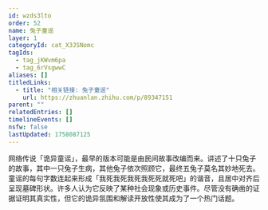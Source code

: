 ```yaml
---
id: wzds3lto
order: 52
name: 兔子童谣
layer: 1
categoryId: cat_X3JSNomc
tagIds:
  - tag_jKWvm6pa
  - tag_6rVsgwwC
aliases: []
titledLinks:
  - title: "相关链接: 兔子童谣"
    url: https://zhuanlan.zhihu.com/p/89347151
parent: ""
relatedEntries: []
timelineEvents: []
nsfw: false
lastUpdated: 1758087125
---
```


网络传说「诡异童谣」，最早的版本可能是由民间故事改编而来。讲述了十只兔子的故事，其中一只兔子生病，其他兔子依次照顾它，最终五兔子莫名其妙地死去。童谣的每句字数连起来形成「我死我死我死我死死就死吧」的谐音，且居中对齐后呈现墓碑形状。许多人认为它反映了某种社会现象或历史事件。尽管没有确凿的证据证明其真实性，但它的诡异氛围和解读开放性使其成为了一个热门话题。